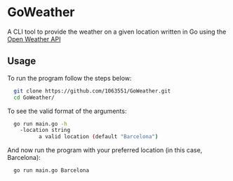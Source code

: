 # GoWeather
A CLI tool to provide the weather on a given location written in Go using the [Open Weather API](https://openweathermap.org/)

## Usage
To run the program follow the steps below:
```bash
  git clone https://github.com/1063551/GoWeather.git
  cd GoWeather/
```

To see the valid format of the arguments:
```bash
  go run main.go -h
    -location string
    	  a valid location (default "Barcelona")
```
And now run the program with your preferred location (in this case, Barcelona):
```bash
  go run main.go Barcelona
```
